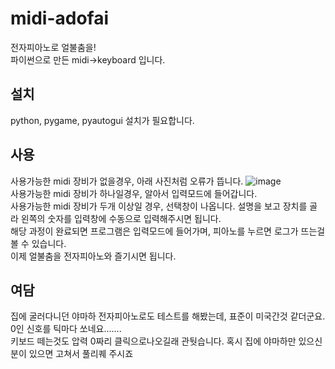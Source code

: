 # midi-adofai
전자피아노로 얼불춤을!   
파이썬으로 만든 midi->keyboard 입니다.   
   
## 설치
python, pygame, pyautogui 설치가 필요합니다.   
   
## 사용
사용가능한 midi 장비가 없을경우, 아래 사진처럼 오류가 뜹니다.
![image](https://user-images.githubusercontent.com/65698239/178968673-cb7927dd-755e-45db-bd5e-67d56e3fa9f8.png)   
사용가능한 midi 장비가 하나일경우, 알아서 입력모드에 들어갑니다.   
사용가능한 midi 장비가 두개 이상일 경우, 선택창이 나옵니다. 설명을 보고 장치를 골라 왼쪽의 숫자를 입력창에 수동으로 입력해주시면 됩니다.   
해당 과정이 완료되면 프로그램은 입력모드에 들어가며, 피아노를 누르면 로그가 뜨는걸 볼 수 있습니다.   
이제 얼불춤을 전자피아노와 즐기시면 됩니다.
   
## 여담
집에 굴러다니던 야마하 전자피아노로도 테스트를 해봤는데, 표준이 미국간것 같더군요. 0인 신호를 틱마다 쏘네요.......   
키보드 떼는것도 압력 0짜리 클릭으로나오길래 관둿습니다. 혹시 집에 야마하만 있으신 분이 있으면 고쳐서 풀리퀘 주시죠

